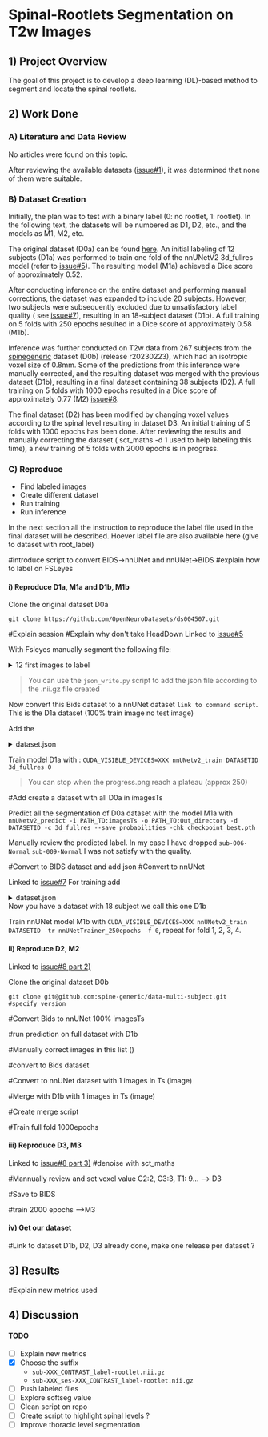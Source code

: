 # Spinal-Rootlets Segmentation on T2w Images

## 1) Project Overview

The goal of this project is to develop a deep learning (DL)-based method to segment and locate the spinal rootlets.

## 2) Work Done

### A) Literature and Data Review

No articles were found on this topic.

After reviewing the available
datasets ([issue#1](https://github.com/ivadomed/model-spinal-rootlets/issues/1#issue-1706345176)), it was determined
that none of them were suitable.

### B) Dataset Creation

Initially, the plan was to test with a binary label (0: no rootlet, 1: rootlet). In the following text, the datasets
will be numbered as D1, D2, etc., and the models as M1, M2, etc.

The original dataset (D0a) can be found [here](https://openneuro.org/datasets/ds004507/versions/1.0.1). An initial labeling of
12 subjects (D1a) was performed to train one fold of the nnUNetV2 3d_fullres model (refer
to [issue#5](https://github.com/ivadomed/model-spinal-rootlets/issues/5)). The resulting model (M1a) achieved a Dice
score of approximately 0.52.

After conducting inference on the entire dataset and performing manual corrections, the dataset was expanded to include
20 subjects. However, two subjects were subsequently excluded due to unsatisfactory label quality (
see [issue#7](https://github.com/ivadomed/model-spinal-rootlets/issues/7)), resulting in an 18-subject dataset (D1b). A
full training on 5 folds with 250 epochs resulted in a Dice score of approximately 0.58 (M1b).

Inference was further conducted on T2w data from 267 subjects from
the [spinegeneric](https://github.com/spine-generic/data-multi-subject#spine-generic-public-database-multi-subject)
dataset (D0b) (release r20230223), which had an isotropic voxel size of 0.8mm. Some of the predictions from this inference were
manually corrected, and the resulting dataset was merged with the previous dataset (D1b), resulting in a final dataset
containing 38 subjects (D2). A full training on 5 folds with 1000 epochs resulted in a Dice score of approximately
0.77 (M2) [issue#8](https://github.com/ivadomed/model-spinal-rootlets/issues/8).

The final dataset (D2) has been modified by changing voxel values according to the spinal level resulting in dataset D3. An initial
training of 5 folds with 1000 epochs has been done. After reviewing the results and manually correcting the dataset (
sct_maths -d 1 used to help labeling this time), a new training of 5 folds with 2000 epochs is in progress.

### C) Reproduce
- Find labeled images 
- Create different dataset 
- Run training 
- Run inference 

In the next section all the instruction to reproduce the label file used in the final dataset will be described. Hoever label file are also available here (give to dataset with root_label)

#introduce script to convert BIDS->nnUNet and nnUNet->BIDS
#explain how to label on FSLeyes 

#### i) Reproduce D1a, M1a and D1b, M1b
Clone the original dataset D0a
```
git clone https://github.com/OpenNeuroDatasets/ds004507.git
```
#Explain session
#Explain why don't take HeadDown 
Linked to [issue#5](https://github.com/ivadomed/model-spinal-rootlets/issues/5)

With Fsleyes manually segment the following file: 
<details>
<summary>12 first images to label</summary>
```
sub-002_ses-headNormal_T2w_root-manual.nii.gz	
sub-002_ses-headUp_T2w_root-manual.nii.gz	
sub-003_ses-headNormal_T2w_root-manual.nii.gz
sub-003_ses-headUp_T2w_root-manual.nii.gz
sub-004_ses-headNormal_T2w_root-manual.nii.gz	
sub-004_ses-headUp_T2w_root-manual.nii.gz
sub-005_ses-headNormal_T2w_root-manual.nii.gz
sub-005_ses-headUp_T2w_root-manual.nii.gz
sub-006_ses-headNormal_T2w_root-manual.nii.gz
sub-006_ses-headUp_T2w_root-manual.nii.gz
sub-007_ses-headNormal_T2w_root-manual.nii.gz
sub-007_ses-headUp_T2w_root-manual.nii.gz
```
</details>

> You can use the `json_write.py` script to add the json file according to the .nii.gz file created

Now convert this Bids dataset to a nnUNet dataset `link to command script`. 
This is the D1a dataset (100% train image no test image)

Add the 
<details>
<summary>dataset.json</summary>
```
{
    "channel_names": {
        "0": "T2w"
    },
    "labels": {
        "background": 0,
        "label": 1
    },
    "numTraining": 12,
    "file_ending": ".nii.gz",
    "overwrite_image_reader_writer": "SimpleITKIO"
}
```
</details>

Train model D1a with : `CUDA_VISIBLE_DEVICES=XXX nnUNetv2_train DATASETID 3d_fullres 0`

> You can stop when the progress.png reach a plateau (approx 250)

#Add create a dataset with all D0a in imagesTs

Predict all the segmentation of D0a dataset with the model M1a with `nnUNetv2_predict -i PATH_TO:imagesTs -o PATH_TO:Out_directory -d DATASETID -c 3d_fullres --save_probabilities -chk checkpoint_best.pth`

Manually review the predicted label. In my case I have dropped `sub-006-Normal` `sub-009-Normal` I was not satisfy with the quality. 

#Convert to BIDS dataset and add json
#Convert to nnUNet

Linked to [issue#7](https://github.com/ivadomed/model-spinal-rootlets/issues/7)
For training add
<details>
<summary>dataset.json</summary>
```
{
    "channel_names": {
        "0": "T2w"
    },
    "labels": {
        "background": 0,
        "label": 1
    },
    "numTraining": 18,
    "file_ending": ".nii.gz",
    "overwrite_image_reader_writer": "SimpleITKIO"
}
```
</details>
Now you have a dataset with 18 subject we call this one D1b


Train nnUNet model M1b with `CUDA_VISIBLE_DEVICES=XXX nnUNetv2_train DATASETID -tr nnUNetTrainer_250epochs -f 0`, repeat for fold 1, 2, 3, 4.

#### ii) Reproduce D2, M2 

Linked to [issue#8 part 2)](https://github.com/ivadomed/model-spinal-rootlets/issues/8)

Clone the original dataset D0b
```
git clone git@github.com:spine-generic/data-multi-subject.git
#specify version
```
#Convert Bids to nnUNet 100% imagesTs

#run prediction on full dataset with D1b 

#Manually correct images in this list ()

#convert to Bids dataset 

#Convert to nnUNet dataset with 1 images in Ts (image)

#Merge with D1b with 1 images in Ts (image)

#Create merge script

#Train full fold 1000epochs 

#### iii) Reproduce D3, M3

Linked to [issue#8 part 3)](https://github.com/ivadomed/model-spinal-rootlets/issues/8)
#denoise with sct_maths

#Mannually review and set voxel value C2:2, C3:3, T1: 9... --> D3

#Save to BIDS 

#train 2000 epochs -->M3

#### iv) Get our dataset 

#Link to dataset D1b, D2, D3 already done, make one release per dataset ? 

## 3) Results 
#Explain new metrics used 

## 4) Discussion
#### TODO
- [ ] Explain new metrics 
- [x] Choose the suffix 
  - `sub-XXX_CONTRAST_label-rootlet.nii.gz`
  - `sub-XXX_ses-XXX_CONTRAST_label-rootlet.nii.gz`
- [ ] Push labeled files 
- [ ] Explore softseg value 
- [ ] Clean script on repo
- [ ] Create script to highlight spinal levels ?
- [ ] Improve thoracic level segmentation 